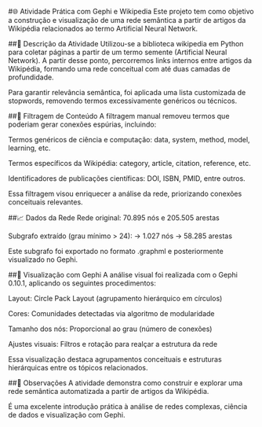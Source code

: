 #🌐 Atividade Prática com Gephi e Wikipedia
Este projeto tem como objetivo a construção e visualização de uma rede semântica a partir de artigos da Wikipédia relacionados ao termo Artificial Neural Network.

##🧠 Descrição da Atividade
Utilizou-se a biblioteca wikipedia em Python para coletar páginas a partir de um termo semente (Artificial Neural Network). A partir desse ponto, percorremos links internos entre artigos da Wikipédia, formando uma rede conceitual com até duas camadas de profundidade.

Para garantir relevância semântica, foi aplicada uma lista customizada de stopwords, removendo termos excessivamente genéricos ou técnicos.

##🧹 Filtragem de Conteúdo
A filtragem manual removeu termos que poderiam gerar conexões espúrias, incluindo:

Termos genéricos de ciência e computação: data, system, method, model, learning, etc.

Termos específicos da Wikipédia: category, article, citation, reference, etc.

Identificadores de publicações científicas: DOI, ISBN, PMID, entre outros.

Essa filtragem visou enriquecer a análise da rede, priorizando conexões conceituais relevantes.

##📈 Dados da Rede
Rede original: 70.895 nós e 205.505 arestas

Subgrafo extraído (grau mínimo > 24):
→ 1.027 nós
→ 58.285 arestas

Este subgrafo foi exportado no formato .graphml e posteriormente visualizado no Gephi.

##🎨 Visualização com Gephi
A análise visual foi realizada com o Gephi 0.10.1, aplicando os seguintes procedimentos:

Layout: Circle Pack Layout (agrupamento hierárquico em círculos)

Cores: Comunidades detectadas via algoritmo de modularidade

Tamanho dos nós: Proporcional ao grau (número de conexões)

Ajustes visuais: Filtros e rotação para realçar a estrutura da rede

Essa visualização destaca agrupamentos conceituais e estruturas hierárquicas entre os tópicos relacionados.

##📌 Observações
A atividade demonstra como construir e explorar uma rede semântica automatizada a partir de artigos da Wikipédia.

É uma excelente introdução prática à análise de redes complexas, ciência de dados e visualização com Gephi.
